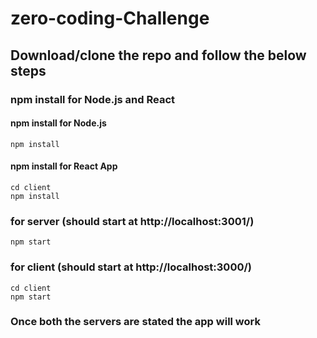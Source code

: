 # zero-coding-Challenge

## Download/clone the repo and follow the below steps

### npm install for Node.js and React
#### npm install for Node.js
```
npm install
```
#### npm install for React App
```
cd client
npm install
```

### for server (should start at http://localhost:3001/)
```
npm start
```

### for client (should start at http://localhost:3000/)

```
cd client
npm start
```

### Once both the servers are stated the app will work



